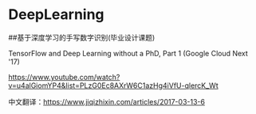 # DeepLearning
##基于深度学习的手写数字识别(毕业设计课题)

TensorFlow and Deep Learning without a PhD, Part 1 (Google Cloud Next '17)

https://www.youtube.com/watch?v=u4alGiomYP4&list=PLzG0Ec8AXrW6C1azHg4iVfU-qlercK_Wt

中文翻译：https://www.jiqizhixin.com/articles/2017-03-13-6
